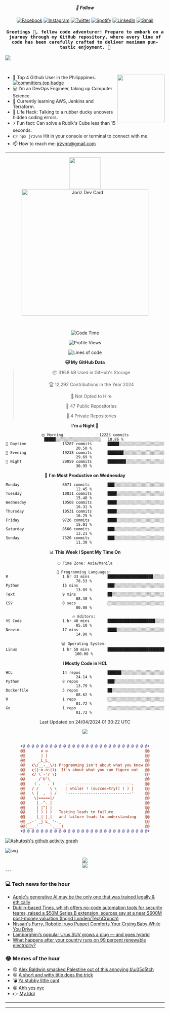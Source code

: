 <h5 align="center">💬 Follow</h5>
<div align="center">

[![Facebook](https://img.shields.io/badge/Facebook-%231877F2.svg?style=for-the-badge&logo=Facebook&logoColor=white)](https://www.facebook.com/Horisyo/)
[![Instagram](https://img.shields.io/badge/Instagram-%23E4405F.svg?style=for-the-badge&logo=Instagram&logoColor=white)](https://www.instagram.com/jrzvnn_/)
[![Twitter](https://img.shields.io/badge/Twitter-%231DA1F2.svg?style=for-the-badge&logo=Twitter&logoColor=white)](https://twitter.com/jrz_studies)
[![Spotify](https://img.shields.io/badge/Spotify-%231ED760.svg?style=for-the-badge&logo=Spotify&logoColor=white)](https://open.spotify.com/user/217td4qrc6mzqjodfalmzjpdi?si=b93099b9078c4ccb)
[![LinkedIn](https://img.shields.io/badge/LinkedIn-%230077B5.svg?style=for-the-badge&logo=LinkedIn&logoColor=white)](https://www.linkedin.com/in/jrz-vnn/)
[![Gmail](https://img.shields.io/badge/Gmail-D14836?style=for-the-badge&logo=gmail&logoColor=white)](mailto:jrzvnn@gmail.com)

</div>
<h4 align="center"><samp>Greetings 👋, fellow code adventurer! Prepare to embark on a journey through my GitHub repository, where every line of code has been carefully crafted to deliver maximum pun-tastic enjoyment. 🚀 </samp></h4>

<!--horizontal divider(gradiant)-->
<img src="https://user-images.githubusercontent.com/73097560/115834477-dbab4500-a447-11eb-908a-139a6edaec5c.gif">

&nbsp; 

<img align='right' src='https://github.com/Rishit-dagli/Rishit-dagli/blob/master/images/octocat-anime.gif' width='150"'>

- 🚀 Top 4 Github User in the Philipppines. [![committers.top badge](https://user-badge.committers.top/philippines/jrzvnn.svg)](https://user-badge.committers.top/philippines/USERNAME)
- 💻 I’m an DevOps Engineer, taking up Computer Science.
- 🤖 Currently learning AWS, Jenkins and Terraform.
- 🎯 Life Hack: Talking to a rubber ducky uncovers hidden coding errors.
- ⚡ Fun fact: Can solve a Rubik's Cube less than 15 seconds.
- 👉 `npx jrzvnn` Hit in your console or terminal to connect with me.
- 📫 How to reach me: jrzvnn@gmail.com

---

<!--🖼️OCTOCAT-->
<p align="center">

<img src="https://media.giphy.com/media/IP7sarl7C5lSFCw9rG/giphy.gif"  width="100px" height="100px">
<br />
<a href="https://app.daily.dev/jorizvillanueva"><img src="https://github.com/jrzvnn/jrzvnn/blob/main/devcard.svg" width="400" alt="Joriz Dev Card"/></a>
</p>

<br />
<div align="center">

<!--START_SECTION:waka-->
![Code Time](http://img.shields.io/badge/Code%20Time-250%20hrs%2038%20mins-blue)

![Profile Views](http://img.shields.io/badge/Profile%20Views-175-blue)

![Lines of code](https://img.shields.io/badge/From%20Hello%20World%20I%27ve%20Written-1.6%20million%20lines%20of%20code-blue)

**🐱 My GitHub Data** 

> 📦 316.8 kB Used in GitHub's Storage 
 > 
> 🏆 12,292 Contributions in the Year 2024
 > 
> 🚫 Not Opted to Hire
 > 
> 📜 47 Public Repositories 
 > 
> 🔑 4 Private Repositories 
 > 
**I'm a Night 🦉** 

```text
🌞 Morning                12223 commits       █████░░░░░░░░░░░░░░░░░░░░   18.86 % 
🌆 Daytime                13287 commits       █████░░░░░░░░░░░░░░░░░░░░   20.50 % 
🌃 Evening                19238 commits       ███████░░░░░░░░░░░░░░░░░░   29.69 % 
🌙 Night                  20059 commits       ████████░░░░░░░░░░░░░░░░░   30.95 % 
```
📅 **I'm Most Productive on Wednesday** 

```text
Monday                   8071 commits        ███░░░░░░░░░░░░░░░░░░░░░░   12.45 % 
Tuesday                  10031 commits       ████░░░░░░░░░░░░░░░░░░░░░   15.48 % 
Wednesday                10568 commits       ████░░░░░░░░░░░░░░░░░░░░░   16.31 % 
Thursday                 10531 commits       ████░░░░░░░░░░░░░░░░░░░░░   16.25 % 
Friday                   9726 commits        ████░░░░░░░░░░░░░░░░░░░░░   15.01 % 
Saturday                 8560 commits        ███░░░░░░░░░░░░░░░░░░░░░░   13.21 % 
Sunday                   7320 commits        ███░░░░░░░░░░░░░░░░░░░░░░   11.30 % 
```


📊 **This Week I Spent My Time On** 

```text
🕑︎ Time Zone: Asia/Manila

💬 Programming Languages: 
R                        1 hr 33 mins        ████████████████████░░░░░   78.53 % 
Python                   15 mins             ███░░░░░░░░░░░░░░░░░░░░░░   13.09 % 
Text                     9 mins              ██░░░░░░░░░░░░░░░░░░░░░░░   08.30 % 
CSV                      0 secs              ░░░░░░░░░░░░░░░░░░░░░░░░░   00.08 % 

🔥 Editors: 
VS Code                  1 hr 40 mins        █████████████████████░░░░   85.10 % 
Neovim                   17 mins             ████░░░░░░░░░░░░░░░░░░░░░   14.90 % 

💻 Operating System: 
Linux                    1 hr 58 mins        █████████████████████████   100.00 % 
```

**I Mostly Code in HCL** 

```text
HCL                      14 repos            ██████░░░░░░░░░░░░░░░░░░░   24.14 % 
Python                   8 repos             ███░░░░░░░░░░░░░░░░░░░░░░   13.79 % 
Dockerfile               5 repos             ██░░░░░░░░░░░░░░░░░░░░░░░   08.62 % 
R                        1 repo              ░░░░░░░░░░░░░░░░░░░░░░░░░   01.72 % 
Go                       1 repo              ░░░░░░░░░░░░░░░░░░░░░░░░░   01.72 % 
```




 Last Updated on 24/04/2024 01:30:22 UTC
<!--END_SECTION:waka-->

<img src="https://wakatime.com/share/@jrzvnn/70a4618c-7cd9-4016-b7b9-eabe75c837ee.svg">

<br />
<br />

```diff
+@ @ @ @ @ @ @ @ @ @ @ @ @ @ @ @ @ @ @ @ @ @ @ @ @ @ @ @+
@@       o o                                           @@
@@       | |                                           @@
@@      _L_L_                                          @@
@@   ❮\/__-__\/❯ Programming isn't about what you know @@
@@   ❮(|~o.o~|)❯  It's about what you can figure out   @@
@@   ❮/ \`-'/ \❯                                       @@
@@     _/`U'\_                                         @@
@@    ( .   . )     .----------------------------.     @@
@@   / /     \ \    | while( ! (succed=try() ) ) |     @@
@@   \ |  ,  | /    '----------------------------'     @@
@@    \|=====|/                                        @@
@@     |_.^._|                                         @@
@@     | |"| |                                         @@
@@     ( ) ( )   Testing leads to failure              @@
@@     |_| |_|   and failure leads to understanding    @@
@@ _.-' _j L_ '-._                                     @@
@@(___.'     '.___)                                    @@
+@ @ @ @ @ @ @ @ @ @ @ @ @ @ @ @ @ @ @ @ @ @ @ @ @ @ @ @+

```

</div>




[![Ashutosh's github activity graph](https://github-readme-activity-graph.vercel.app/graph?username=jrzvnn&theme=github-compact)](https://github.com/ashutosh00710/github-readme-activity-graph)


![svg](profile-3d-contrib/profile-night-green.svg)

<div align="center">
<img src="https://github.com/jrzvnn/jrzvnn/blob/output/github-snake-dark.svg">
</div>

<div align=center>
<img align=center src=https://metrics.lecoq.io/jrzvnn?template=classic&isocalendar=1&languages=1&achievements=1&base=header%2C%20activity%2C%20community%2C%20repositories%2C%20metadata&base.indepth=false&base.hireable=false&base.skip=false&isocalendar=false&isocalendar.duration=full-year&languages=false&languages.limit=8&languages.threshold=0%25&languages.other=false&languages.colors=github&languages.sections=most-used&languages.indepth=false&languages.analysis.timeout=15&languages.analysis.timeout.repositories=7.5&languages.categories=markup%2C%20programming&languages.recent.categories=markup%2C%20programming&languages.recent.load=300&languages.recent.days=14&achievements=false&achievements.threshold=C&achievements.secrets=true&achievements.display=detailed&achievements.limit=0&config.timezone=Asia%2FManila)
</div>
<div align="left">
---

### 💻 Tech news for the hour

<!-- TECH:START -->
 - [Apple&#39;s generative AI may be the only one that was trained legally &amp; ethically](https://appleinsider.com/articles/24/04/24/apples-generative-ai-may-be-the-only-one-that-was-trained-legally-ethically?utm_medium=rss)
 - [Dublin-based Tines, which offers no-code automation tools for security teams, raised a $50M Series B extension, sources say at a near $600M post-money valuation &lpar;Ingrid Lunden/TechCrunch&rpar;](http://www.techmeme.com/240424/p23#a240424p23)
 - [Nissan&#39;s Furry, Robotic Iruyo Puppet Comforts Your Crying Baby While You Drive](https://www.wired.com/story/nissan-iruyo-furry-robotic-puppet-comforts-your-crying-baby-while-you-drive/)
 - [Lamborghini’s popular Urus SUV grows a plug — and goes hybrid](https://www.theverge.com/2024/4/24/24134921/lamborghini-urus-se-hybrid-specs-price)
 - [What happens after your country runs on 99 percent renewable electricity?](https://www.theverge.com/24134891/renewable-energy-electricity-power-grid-costa-rica)<!-- TECH:END -->

### 😂 Memes of the hour

<!-- MEMES:START -->
 - 😝 [Alex Baldwin smacked Palestine out of this annoying b\u05d5tch](http://9gag.com/gag/a5QdpjL)
 - 😝 [A short and witty title does the trick](http://9gag.com/gag/agmy0Ag)
 - 💣 [Ya stubby little cant](http://9gag.com/gag/axyN20K)
 - 😝 [Ahh yes nyc](http://9gag.com/gag/a4P445m)
 - 👉 [My Idol](http://9gag.com/gag/agmy0Gx)<!-- MEMES:END -->

---

---
